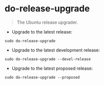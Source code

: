 # do-release-upgrade  

> The Ubuntu release upgrader. 

- Upgrade to the latest release: 

`sudo do-release-upgrade` 

- Upgrade to the latest development release: 

`sudo do-release-upgrade --devel-release` 

- Upgrade to the latest proposed release: 

`sudo do-release-upgrade --proposed` 
